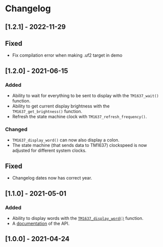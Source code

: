 # Changelog

## [1.2.1] - 2022-11-29
## Fixed
- Fix compilation error when making .uf2 target in demo

## [1.2.0] - 2021-06-15
### Added
- Ability to wait for everything to be sent to display with the `TM1637_wait()`
  function. 
- Ability to get current display brightness with the `TM1637_get_brightness()`
  function.
- Refresh the state machine clock with `TM1637_refresh_frequency()`.
### Changed
- `TM1637_display_word()` can now also display a colon.
- The state machine (that sends data to TM1637) clockspeed is now adjusted 
  for different system clocks.
## Fixed
- Changelog dates now has correct year.

## [1.1.0] - 2021-05-01
### Added
- Ability to display words with the
  [`TM1637_display_word()`](https://wahlencraft.github.io/TM1637-pico/html/PicoTM1637_8h.html#aa79d2b795727374b09dd278218381ecb)
  function.
- A [documentation](https://wahlencraft.github.io/TM1637-pico/html/PicoTM1637_8h.html)
  of the API.

## [1.0.0] - 2021-04-24
